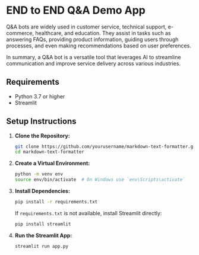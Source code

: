 # END to END Q&A Demo App
Q&A bots are widely used in customer service, technical support, e-commerce, healthcare, and education. They assist in tasks such as answering FAQs, providing product information, guiding users through processes, and even making recommendations based on user preferences.

In summary, a Q&A bot is a versatile tool that leverages AI to streamline communication and improve service delivery across various industries.

## Requirements

- Python 3.7 or higher
- Streamlit

## Setup Instructions

1. **Clone the Repository:**

    ```sh
    git clone https://github.com/yourusername/markdown-text-formatter.git
    cd markdown-text-formatter
    ```

2. **Create a Virtual Environment:**

    ```sh
    python -m venv env
    source env/bin/activate  # On Windows use `env\Scripts\activate`
    ```

3. **Install Dependencies:**

    ```sh
    pip install -r requirements.txt
    ```

    If `requirements.txt` is not available, install Streamlit directly:

    ```sh
    pip install streamlit
    ```

4. **Run the Streamlit App:**

    ```sh
    streamlit run app.py
    ```

